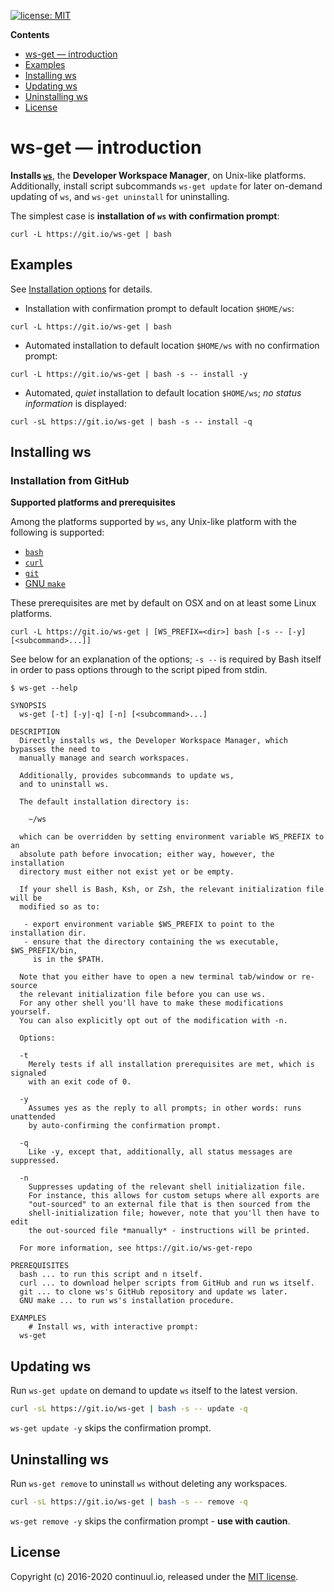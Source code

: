 [![license: MIT](https://img.shields.io/badge/license-MIT-blue.svg)](https://github.com/continuul/ws-get/blob/master/LICENSE)

**Contents**

- [ws-get &mdash; introduction](#ws-get--introduction)
- [Examples](#examples)
- [Installing ws](#installing-ws)
- [Updating ws](#updating-ws)
- [Uninstalling ws](#uninstalling-ws)
- [License](#license)

# ws-get &mdash; introduction

**Installs [`ws`][ws]**, the **Developer Workspace Manager**, on Unix-like platforms.
Additionally, install script subcommands `ws-get update` for later on-demand updating of `ws`, and `ws-get uninstall` for uninstalling.

The simplest case is **installation of `ws` with confirmation prompt**:

```shell
curl -L https://git.io/ws-get | bash
```

## Examples

See [Installation options](#installation-options) for details.

* Installation with confirmation prompt to default location `$HOME/ws`:

```shell
curl -L https://git.io/ws-get | bash
```

* Automated installation to default location `$HOME/ws` with no confirmation prompt:

```shell
curl -L https://git.io/ws-get | bash -s -- install -y
```

* Automated, _quiet_ installation to default location `$HOME/ws`; _no status information_
is displayed:

```shell
curl -sL https://git.io/ws-get | bash -s -- install -q
```

## Installing ws

### Installation from GitHub

**Supported platforms and prerequisites**

Among the platforms supported by `ws`, any Unix-like platform with the following is supported:

* [`bash`](http://www.gnu.org/software/bash/)
* [`curl`](http://curl.haxx.se/)
* [`git`](http://git-scm.com/)
* [GNU `make`](http://www.gnu.org/software/make/)

These prerequisites are met by default on OSX and on at least some Linux platforms.

```shell
curl -L https://git.io/ws-get | [WS_PREFIX=<dir>] bash [-s -- [-y] [<subcommand>...]]
```

See below for an explanation of the options; `-s --` is required by Bash itself in order to pass options through to the script piped from stdin.

```nohighlight
$ ws-get --help

SYNOPSIS
  ws-get [-t] [-y|-q] [-n] [<subcommand>...]

DESCRIPTION
  Directly installs ws, the Developer Workspace Manager, which bypasses the need to
  manually manage and search workspaces.

  Additionally, provides subcommands to update ws,
  and to uninstall ws.

  The default installation directory is:

    ~/ws

  which can be overridden by setting environment variable WS_PREFIX to an
  absolute path before invocation; either way, however, the installation
  directory must either not exist yet or be empty.

  If your shell is Bash, Ksh, or Zsh, the relevant initialization file will be
  modified so as to:

   - export environment variable $WS_PREFIX to point to the installation dir.
   - ensure that the directory containing the ws executable, $WS_PREFIX/bin,
     is in the $PATH.

  Note that you either have to open a new terminal tab/window or re-source
  the relevant initialization file before you can use ws.
  For any other shell you'll have to make these modifications yourself.
  You can also explicitly opt out of the modification with -n.

  Options:

  -t
    Merely tests if all installation prerequisites are met, which is signaled
    with an exit code of 0.

  -y
    Assumes yes as the reply to all prompts; in other words: runs unattended
    by auto-confirming the confirmation prompt.

  -q
    Like -y, except that, additionally, all status messages are suppressed.

  -n
    Suppresses updating of the relevant shell initialization file.
    For instance, this allows for custom setups where all exports are
    "out-sourced" to an external file that is then sourced from the
    shell-initialization file; however, note that you'll then have to edit
    the out-sourced file *manually* - instructions will be printed.

  For more information, see https://git.io/ws-get-repo

PREREQUISITES
  bash ... to run this script and n itself.
  curl ... to download helper scripts from GitHub and run ws itself.
  git ... to clone ws's GitHub repository and update ws later.
  GNU make ... to run ws's installation procedure.

EXAMPLES
    # Install ws, with interactive prompt:
  ws-get
```

## Updating ws

Run `ws-get update` on demand to update `ws` itself to the latest version.

```bash
curl -sL https://git.io/ws-get | bash -s -- update -q
```

`ws-get update -y` skips the confirmation prompt.

## Uninstalling ws

Run `ws-get remove` to uninstall `ws` without deleting any workspaces.

```bash
curl -sL https://git.io/ws-get | bash -s -- remove -q
```

`ws-get remove -y` skips the confirmation prompt - **use with caution**.

## License

Copyright (c) 2016-2020 continuul.io, released under the [MIT license](https://spdx.org/licenses/MIT#licenseText).

  [ws]: https://github.com/continuul/ws
